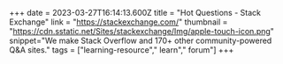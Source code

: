 +++
date = 2023-03-27T16:14:13.600Z
title = "Hot Questions - Stack Exchange"
link = "https://stackexchange.com/"
thumbnail = "https://cdn.sstatic.net/Sites/stackexchange/Img/apple-touch-icon.png"
snippet="We make Stack Overflow and 170+ other community-powered Q&A sites."
tags = ["learning-resource"," learn"," forum"]
+++
